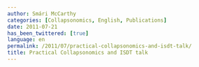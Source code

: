 ```yaml
---
author: Smári McCarthy
categories: [Collapsonomics, English, Publications]
date: 2011-07-21
has_been_twittered: [true]
language: en
permalink: /2011/07/practical-collapsonomics-and-isdt-talk/
title: Practical Collapsonomics and ISDT talk
---
```

<p class="wp-flattr-button">
  <a class="FlattrButton" style="display:none;" href="http://www.smarimccarthy.is/2011/07/practical-collapsonomics-and-isdt-talk/" title="Practical Collapsonomics and ISDT talk" rev="flattr;uid:smarimc;language:en_GB;category:text;button:compact;">I've put together some worksheets that are intended as a kind of infrastructure and authority analysis kit for fledging Collapsonomicists. It's still a very beta thing, but feel free to download and play around. The source files are SVG's and can be accessed on GitHub. They use the Museo-slab 500 font, but probably shouldn't. Feel free to fiddle with it and by all means push back. The "slides" from my talk from ISDT, "Infrastructure, Authority, and the Industrialization of the Internet", is available here in SVG format (warning: 26 MB!!). It's really cool because it's effectively an interactive web page for all intents and purposes, made in SVG. Works great in Google Chrome, haven't tried it in other browsers. I decided not to embed it here as an <iframe> due to the massive size of the file. I used Inkscape with the Sozi plugin to make them; first time I've done that, and to be honest, Sozi needs a lot of UI work before I'll want to use it again on anything big. I ran into a couple of weird errors w</a>
</p>

I&#8217;ve put together some worksheets that are intended as a kind of infrastructure and authority analysis kit for fledging Collapsonomicists. It&#8217;s still a very beta thing, but feel free to [download and play around][1]. The source files are SVG&#8217;s and can be [accessed on GitHub][2]. They use the Museo-slab 500 font, but probably shouldn&#8217;t. Feel free to fiddle with it and by all means push back.

The &#8220;slides&#8221; from my talk from [ISDT][3], &#8220;Infrastructure, Authority, and the Industrialization of the Internet&#8221;, is available here in[ SVG format][4] (warning: 26 MB!!). It&#8217;s really cool because it&#8217;s effectively an interactive web page for all intents and purposes, made in SVG. Works great in Google Chrome, haven&#8217;t tried it in other browsers. I decided not to embed it here as an <iframe> due to the massive size of the file. I used [Inkscape][5] with the [Sozi][6] plugin to make them; first time I&#8217;ve done that, and to be honest, Sozi needs a lot of UI work before I&#8217;ll want to use it again on anything big. I ran into a couple of weird errors with the presentation and fixing them turned out to be incredibly difficult and time consuming.

Enjoy.

 [1]: http://smarimccarthy.com/Dump/pcworksheets.pdf
 [2]: https://github.com/smari/Practical-Collapsonomics
 [3]: http://digitaltransformationschool.org/2011/
 [4]: http://smarimccarthy.com/Dump/talks/2011/isdt.svg
 [5]: http://inkscape.org/
 [6]: http://sozi.baierouge.fr/wiki/en:install

